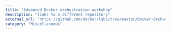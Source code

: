 ```yaml
---
title: "Advanced Docker orchestration workshop"
description: "links to a different repository"
external_url: "https://github.com/docker/labs/tree/master/Docker-Orchestration"
category: "Miscellaneous"
---
```

